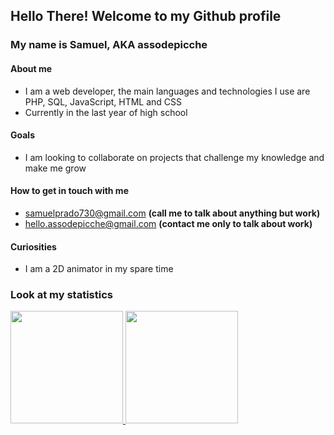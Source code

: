 ## Hello There! Welcome to my Github profile
### My name is Samuel, AKA assodepicche

#### About me
- I am a web developer, the main languages and technologies I use are PHP, SQL, JavaScript, HTML and CSS
- Currently in the last year of high school

#### Goals
- I am looking to collaborate on projects that challenge my knowledge and make me grow

#### How to get in touch with me
- samuelprado730@gmail.com **(call me to talk about anything but work)**
- hello.assodepicche@gmail.com **(contact me only to talk about work)**

#### Curiosities
- I am a 2D animator in my spare time

### Look at my statistics
<div>
<a href="https://github.com/seu-usuário-aqui">
  <img height="180em" src="https://github-readme-stats.vercel.app/api/top-langs/?username=assodepicche&layout=compact&langs_count=7&theme=dracula"/>
  <img height="180em" src="https://github-readme-stats.vercel.app/api?username=assodepicche&show_icons=true&theme=dracula&include_all_commits=true&count_private=true"/>
</div>
